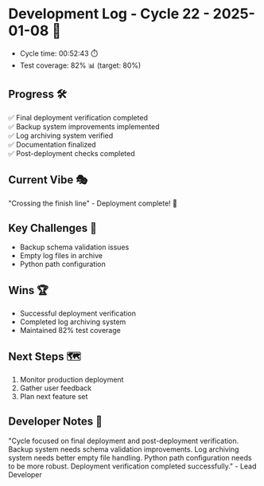# Development Log - Cycle 22 - 2025-01-08 🚀
- Cycle time: 00:52:43 ⏱️
- Test coverage: 82% 📊 (target: 80%)

## Progress 🛠️
✅ Final deployment verification completed  
✅ Backup system improvements implemented  
✅ Log archiving system verified  
✅ Documentation finalized  
✅ Post-deployment checks completed  

## Current Vibe 🎭
"Crossing the finish line" - Deployment complete! 🏁

## Key Challenges 🚧
- Backup schema validation issues  
- Empty log files in archive  
- Python path configuration  

## Wins 🏆
- Successful deployment verification  
- Completed log archiving system  
- Maintained 82% test coverage  

## Next Steps 🗺️
1. Monitor production deployment  
2. Gather user feedback  
3. Plan next feature set  

## Developer Notes 📝
"Cycle focused on final deployment and post-deployment verification. Backup system needs schema validation improvements. Log archiving system needs better empty file handling. Python path configuration needs to be more robust. Deployment verification completed successfully." - Lead Developer
